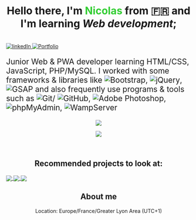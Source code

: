 <h1 style="text-align: center">
  Hello there, I'm <b style="color: limegreen">Nicolas</b> from
  &#127467;&#127479; and I'm learning <i>Web development</i>;
</h1>
<br />
<a href="www.linkedin.com/in/nicolas-schmitt-854932210">
  <img
    src="https://img.shields.io/badge/LinkedIn-blue?style=for-the-badge&logo=linkedin&labelColor=blue"
    alt="linkedIn"
  />
</a>
<a href="">
  <img
    src="https://img.shields.io/badge/Portfolio-red?style=for-the-badge&logo=Windows%20Terminal"
    alt="Portfolio"
  />
</a>

<p style="font-size: 1.5em">
  Junior Web & PWA developer learning HTML/CSS, JavaScript, PHP/MySQL. I worked
  with some frameworks & libraries like
  <img
    src="https://img.shields.io/badge/Bootstrap-blueviolet?style=plastic&logo=bootstrap&logoColor=white"
    alt="Bootstrap"
  />,
  <img
    src="https://img.shields.io/badge/jQuery-blue?style=plastic&logo=jquery"
    alt="jQuery"
  />,
  <img
    src="https://img.shields.io/badge/GSAP-brightgreen?style=plastic&logo=greensock&logoColor=white"
    alt="GSAP"
  />
  and also frequently use programs & tools such as
  <img
    src="https://img.shields.io/badge/Git-orange?style=plastic&logo=Git&logoColor=white"
    alt="Git"
  />/
  <img
    src="https://img.shields.io/badge/GitHub-blueviolet?style=plastic&logo=GitHub"
    alt="GitHub"
  />,
  <img
    src="https://img.shields.io/badge/Adobe Photoshop-darkblue?style=plastic&logo=Adobe Photoshop&logoColor=white"
    alt="Adobe Photoshop"
  />,
  <img
    src="https://img.shields.io/badge/phpMyAdmin-yellow?style=plastic&logo=phpMyAdmin&logoColor=white"
    alt="phpMyAdmin"
  />,
  <img
    src="https://img.shields.io/badge/WampServer-deeppink?style=plastic&logo=Apache&logoColor=white"
    alt="WampServer"
  />
</p>
<p align="center">
  <img
    align="center"
    src="https://github-readme-stats.vercel.app/api?username=frNicolasSCHMITT&show_icons=true&theme=blue-green"
  />
</p>
<p align="center">
  <img
    align="center"
    src="https://github-readme-stats.vercel.app/api/top-langs/?username=frNicolasSCHMITT&layout=compact&theme=blue-green"
  />
</p>
<br />
<h2 style="text-align: center">Recommended projects to look at:</h2>
<a align="center" href="https://github.com/frNicolasSCHMITT/Portfolio_v2">
  <img
    align="center"
    src="https://github-readme-stats.vercel.app/api/pin/?username=frNicolasSCHMITT&repo=Portfolio_v2&theme=blue-green"
  />
</a>
<a
  align="center"
  href="https://github.com/frNicolasSCHMITT/Projet_Groupe_Bretagne"
>
  <img
    align="center"
    src="https://github-readme-stats.vercel.app/api/pin/?username=frNicolasSCHMITT&repo=Projet_Groupe_Bretagne&theme=blue-green"
  />
</a>
<a align="center" href="https://github.com/frNicolasSCHMITT/Space-Invader-JS">
  <img
    align="center"
    src="https://github-readme-stats.vercel.app/api/pin/?username=frNicolasSCHMITT&repo=Space-Invader-JS&theme=blue-green"
  />
</a>

<br />
<h2 style="text-align: center">About me</h2>
<p style="text-align: center">
  Location: Europe/France/Greater Lyon Area (UTC+1)
</p>
